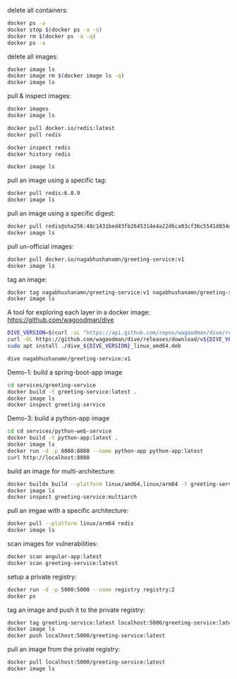 
delete all containers:

```bash
docker ps -a
docker stop $(docker ps -a -q)
docker rm $(docker ps -a -q)
docker ps -a
```

delete all images:

```bash
docker image ls
docker image rm $(docker image ls -q)
docker image ls
```

pull & inspect images:

```bash
docker images
docker image ls

docker pull docker.io/redis:latest
docker pull redis

docker inspect redis
docker history redis

docker image ls

```

pull an image using a specific tag:

```bash
docker pull redis:6.0.9
docker image ls
```

pull an image using a specific digest:

```bash
docker pull redis@sha256:48c1431bed43fb2645314e4a22d6ca03cf36c5541d034de6a4f3330e7174915b
docker image ls
```


pull un-official images:

```bash
docker pull docker.io/nagabhushanamn/greeting-service:v1
docker image ls
```


tag an image:

```bash
docker tag nagabhushanamn/greeting-service:v1 nagabhushanamn/greeting-service:training
docker image ls
```


A tool for exploring each layer in a docker image:
https://github.com/wagoodman/dive

```bash
DIVE_VERSION=$(curl -sL "https://api.github.com/repos/wagoodman/dive/releases/latest" | grep '"tag_name":' | sed -E 's/.*"v([^"]+)".*/\1/')
curl -OL https://github.com/wagoodman/dive/releases/download/v${DIVE_VERSION}/dive_${DIVE_VERSION}_linux_amd64.deb
sudo apt install ./dive_${DIVE_VERSION}_linux_amd64.deb
```

```bash
dive nagabhushanamn/greeting-service:v1
```


Demo-1: build a spring-boot-app image

```bash
cd services/greeting-service
docker build -t greeting-service:latest .
docker image ls
docker inspect greeting-service
```


Demo-3: build a python-app image

```bash
cd cd services/python-web-service
docker build -t python-app:latest .
docker image ls
docker run -d -p 8080:8080 --name python-app python-app:latest
curl http://localhost:8080
```



build an image for multi-architecture:

```bash
docker buildx build --platform linux/amd64,linux/arm64 -t greeting-service:multiarch .
docker image ls
docker inspect greeting-service:multiarch
```

pull an imgae with a specific architecture:

```bash
docker pull --platform linux/arm64 redis
docker image ls
```


scan images for vulnerabilities:

```bash
docker scan angular-app:latest
docker scan greeting-service:latest
```

setup a private registry:

```bash
docker run -d -p 5000:5000 --name registry registry:2
docker ps
```

tag an image and push it to the private registry:

```bash
docker tag greeting-service:latest localhost:5000/greeting-service:latest
docker image ls
docker push localhost:5000/greeting-service:latest
```

pull an image from the private registry:

```bash
docker pull localhost:5000/greeting-service:latest
docker image ls
```


